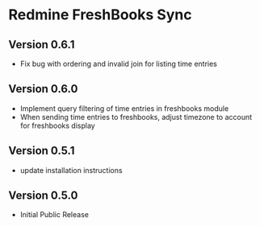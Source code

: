 # Redmine FreshBooks Sync

## Version 0.6.1

* Fix bug with ordering and invalid join for listing time entries

## Version 0.6.0

* Implement query filtering of time entries in freshbooks module
* When sending time entries to freshbooks, adjust timezone to account for freshbooks display

## Version 0.5.1

* update installation instructions

## Version 0.5.0

* Initial Public Release
